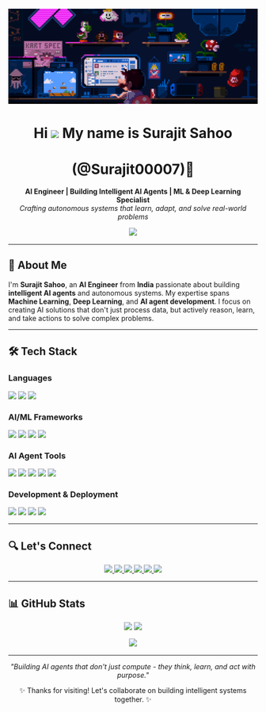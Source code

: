 ![Banner](https://github.com/sayantancodex/sayantancodex/blob/main/coder.gif)
<h1 align="center"> Hi <img src="https://raw.githubusercontent.com/MartinHeinz/MartinHeinz/master/wave.gif" width="30px"> My name is Surajit Sahoo</h1>

<h1 align="center">(@Surajit00007)👋</h1>

<p align="center">
  <b>AI Engineer | Building Intelligent AI Agents | ML & Deep Learning Specialist</b><br>
  <i>Crafting autonomous systems that learn, adapt, and solve real-world problems</i>
</p>

<p align="center">
  <img src="https://readme-typing-svg.herokuapp.com?font=Fira+Code&size=22&duration=3000&pause=1000&color=00F7FF&center=true&vCenter=true&width=1000&lines=AI+Engineer+%E2%9A%99%EF%B8%8F+Building+the+Future;Specialized+in+AI+Agents+%26+Autonomous+Systems;Machine+Learning+%7C+Deep+Learning+%7C+MLOps;Creating+Intelligence+that+Works"/>
</p>

---

## 🚀 About Me

I'm **Surajit Sahoo**, an **AI Engineer** from **India** passionate about building **intelligent AI agents** and autonomous systems. My expertise spans **Machine Learning**, **Deep Learning**, and **AI agent development**. I focus on creating AI solutions that don't just process data, but actively reason, learn, and take actions to solve complex problems.

---

## 🛠️ Tech Stack

### Languages
<p>
  <img src="https://img.shields.io/badge/Python-3670A0?style=for-the-badge&logo=python&logoColor=white"/>
  <img src="https://img.shields.io/badge/JavaScript-F7DF1E?style=for-the-badge&logo=javascript&logoColor=black"/>
  <img src="https://img.shields.io/badge/R-276DC3?style=for-the-badge&logo=r&logoColor=white"/>
</p>

### AI/ML Frameworks
<p>
  <img src="https://img.shields.io/badge/TensorFlow-FF6F00?style=for-the-badge&logo=TensorFlow&logoColor=white"/>
  <img src="https://img.shields.io/badge/PyTorch-EE4C2C?style=for-the-badge&logo=pytorch&logoColor=white"/>
  <img src="https://img.shields.io/badge/scikit--learn-F7931E?style=for-the-badge&logo=scikit-learn&logoColor=white"/>
  <img src="https://img.shields.io/badge/Keras-D00000?style=for-the-badge&logo=keras&logoColor=white"/>
</p>

### AI Agent Tools
<p>
  <img src="https://img.shields.io/badge/LangChain-Black?style=for-the-badge&logo=LangChain&logoColor=white"/>
  <img src="https://img.shields.io/badge/GitHub%20Copilot-000000?style=for-the-badge&logo=github&logoColor=white"/>
  <img src="https://img.shields.io/badge/Claude-FF6B35?style=for-the-badge&logo=anthropic&logoColor=white"/>
  <img src="https://img.shields.io/badge/ChatGPT-74AA9C?style=for-the-badge&logo=openai&logoColor=white"/>
  <img src="https://img.shields.io/badge/Zencode-4285F4?style=for-the-badge&logo=code&logoColor=white"/>
</p>

### Development & Deployment
<p>
  <img src="https://img.shields.io/badge/Docker-2496ED?style=for-the-badge&logo=docker&logoColor=white"/>
  <img src="https://img.shields.io/badge/MLflow-0194E2?style=for-the-badge&logo=mlflow&logoColor=white"/>
  <img src="https://img.shields.io/badge/FastAPI-009688?style=for-the-badge&logo=fastapi&logoColor=white"/>
  <img src="https://img.shields.io/badge/Streamlit-FF4B4B?style=for-the-badge&logo=streamlit&logoColor=white"/>
</p>

---

## 🔍 Let's Connect

<p align="center">
  <a href="mailto:surajit007inc@gmail.com">
    <img src="https://img.shields.io/badge/Gmail-D14836?style=for-the-badge&logo=gmail&logoColor=white"/>
  </a>
  <a href="https://www.linkedin.com/in/surajit-sahoo-084173335/">
    <img src="https://img.shields.io/badge/LinkedIn-0077B5?style=for-the-badge&logo=linkedin&logoColor=white"/>
  </a>
  <a href="https://github.com/Surajit00007">
    <img src="https://img.shields.io/badge/GitHub-100000?style=for-the-badge&logo=github&logoColor=white"/>
  </a>
  <a href="https://surajitsahoo007.wordpress.com/resume/">
    <img src="https://img.shields.io/badge/Portfolio-FF5722?style=for-the-badge&logo=todoist&logoColor=white"/>
  </a>
  <a href="https://www.instagram.com/surajit._007/">
    <img src="https://img.shields.io/badge/Instagram-E4405F?style=for-the-badge&logo=instagram&logoColor=white"/>
  </a>
  <a href="https://wa.me/qr/EP5FD5HPXI3DM1">
    <img src="https://img.shields.io/badge/WhatsApp-25D366?style=for-the-badge&logo=whatsapp&logoColor=white"/>
  </a>
</p>

---

## 📊 GitHub Stats

<p align="center">
  <img src="https://github-readme-stats.vercel.app/api?username=Surajit00007&show_icons=true&theme=tokyonight" />
  <img src="https://streak-stats.demolab.com?user=Surajit00007&theme=tokyonight" />
</p>

<p align="center">
  <img src="https://github-profile-trophy.vercel.app/?username=Surajit00007&theme=tokyonight&no-frame=true&no-bg=true&margin-w=4" />
</p>

---

<p align="center">
<i>"Building AI agents that don't just compute - they think, learn, and act with purpose."</i>
</p>

<p align="center">
  ✨ Thanks for visiting! Let's collaborate on building intelligent systems together. ✨
</p>

